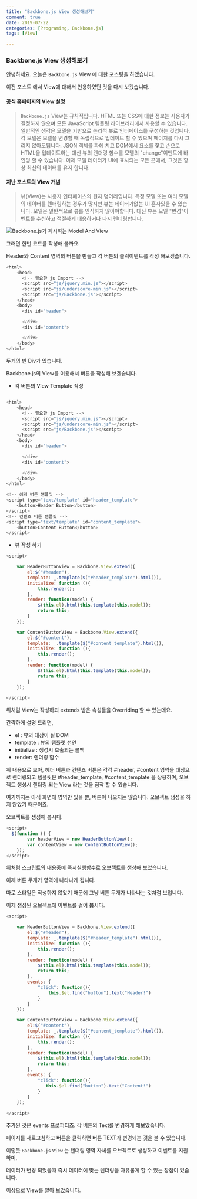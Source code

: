 ```yaml
---
title: "Backbone.js View 생성해보기"
comment: true
date: 2019-07-22
categories: [Programing, Backbone.js]
tags: [View]

---
```


### Backbone.js View 생성해보기

안녕하세요.
오늘은 `Backbone.js` View 에 대한 포스팅을 하겠습니다.

이전 포스트 에서 View에 대해서 인용하였던 것을 다시 보겠습니다.

#### 공식 홈페이지의 View 설명

>`Backbone.js` View는  규칙적입니다. 
HTML 또는 CSS에 대한 정보는 사용자가 결정하지 않으며 모든 JavaScript 템플릿 라이브러리에서 사용할 수 있습니다. 
일반적인 생각은 모델을 기반으로 논리적 뷰로 인터페이스를 구성하는 것입니다.
각 모델은 모델을 변경할 때 독립적으로 업데이트 할 수 있으며 페이지를 다시 그리지 않아도됩니다. 
JSON 객체를 파헤 치고 DOM에서 요소를 찾고 손으로 HTML을 업데이트하는 대신 뷰의 렌더링 함수를 모델의 "change"이벤트에 바인딩 할 수 있습니다. 이제 모델 데이터가 UI에 표시되는 모든 곳에서, 그것은 항상 최신의 데이터를 유지 합니다.

#### 지난 포스트의 View 개념
>뷰(View)는 사용자 인터페이스의 원자 덩어리입니다. 특정 모델 또는 여러 모델의 데이터를 렌더링하는 경우가 많지만 뷰는 데이터가없는 UI 혼자있을 수 있습니다. 모델은 일반적으로 뷰를 인식하지 않아야합니다. 대신 뷰는 모델 "변경"이벤트를 수신하고 적절하게 대응하거나 다시 렌더링합니다.

![Backbone.js가 제시하는 Model And View ](/images/post/backbone_start/model.png)

그러면 한번 코드를 작성해 볼까요.

Header와 Content 영역의 버튼을 만들고 각 버튼의 클릭이벤트를 작성 해보겠습니다.


``` javascript
<html>
	<head>
      <!-- 필요한 js Import -->
      <script src="js/jquery.min.js"></script>
      <script src="js/underscore-min.js"></script>
      <script src="js/Backbone.js"></script>
	</head>
 	<body>
      <div id="header">

      </div>
      <div id="content">

      </div>
    </body>
</html>
```


두개의 빈 Div가 있습니다.

Backbone.js의 View를 이용해서 버튼을 작성해 보겠습니다.

- 각 버튼의 View Template 작성


``` javascript

<html>
	<head>
      <!-- 필요한 js Import -->
      <script src="js/jquery.min.js"></script>
      <script src="js/underscore-min.js"></script>
      <script src="js/Backbone.js"></script>
	</head>
 	<body>
      <div id="header">

      </div>
      <div id="content">

      </div>
    </body>
</html>

<!-- 헤더 버튼 템플릿 -->
<script type="text/template" id="header_template">
    <button>Header Button</button>
</script>
<!-- 컨텐츠 버튼 템플릿 -->
<script type="text/template" id="content_template">
    <button>Content Button</button>
</script>
```


- 뷰 작성 하기


``` javascript
<script>

    var HeaderButtonView = Backbone.View.extend({
        el:$("#header"),
        template: _.template($("#header_template").html()),
        initialize: function (){
            this.render();
        },
        render: function(model) {
            $(this.el).html(this.template(this.model));
            return this;
        }
    });

    var ContentButtonView = Backbone.View.extend({
        el:$("#content"),
        template: _.template($("#content_template").html()),
        initialize: function (){
            this.render();
        },
        render: function(model) {
            $(this.el).html(this.template(this.model));
            return this;
        }
    });
    
</script>
```

위처럼 View는 작성하되 extends 받은 속성들을 Overriding 할 수 있는데요.

간략하게 설명 드리면,
- el : 뷰의 대상이 될 DOM
- template : 뷰의 템플릿 선언 
- initialize : 생성시 호출되는 콜백
- render: 렌더링 함수

위 내용으로 보아, 헤더 버튼과 컨텐츠 버튼은 각각 #header, #content 영역을 대상으로 렌더링되고 템플릿은 #header_template, #content_template 을 상용하며, 오브젝트 생성시 렌더링 되는 View 라는 것을 짐작 할 수 있습니다. 

여기까지는 아직 화면에 영역만 있을 뿐, 버튼이 나오지는 않습니다. 오브젝트 생성을 하지 않았기 때문이죠.

오브젝트를 생성해 봅시다.

``` javascript
<script>
  $(function () {
        var headerView = new HeaderButtonView();
        var contentView = new ContentButtonView();
    });
</script>
```

위처럼 스크립트의 내용중에 즉시실행함수로 오브젝트를 생성해 보았습니다.

이제 버튼 두개가 영역에 나타나게 됩니다.

따로 스타일은 작성하지 않았기 때문에 그냥 버튼 두개가 나타나는 것처럼 보입니다.

이제 생성된 오브젝트에 이벤트를 걸어 봅시다.


``` javascript
<script>

    var HeaderButtonView = Backbone.View.extend({
        el:$("#header"),
        template: _.template($("#header_template").html()),
        initialize: function (){
            this.render();
        },
        render: function(model) {
            $(this.el).html(this.template(this.model));
            return this;
        },
        events: {
            "click": function(){
                this.$el.find("button").text("Header!")
            }
        }
    });

    var ContentButtonView = Backbone.View.extend({
        el:$("#content"),
        template: _.template($("#content_template").html()),
        initialize: function (){
            this.render();
        },
        render: function(model) {
            $(this.el).html(this.template(this.model));
            return this;
        },
        events: {
            "click": function(){
               this.$el.find("button").text("Content!")
            }
        }
    });
    
</script>
```


추가된 것은 events 프로퍼티죠. 각 버튼의 Text를 변경하게 해보았습니다.

페이지를 새로고침하고 버튼을 클릭하면 버튼 TEXT가 변경되는 것을 볼 수 있습니다.

이렇듯 `Backbone.js` `View` 는 렌더링 영역 자체를 오브젝트로 생성하고 이벤트를 지원하며,

데이터가 변경 되었을때 즉시 데이터에 맞는 렌더링을 자유롭게 할 수 있는 장점이 있습니다.

이상으로 View를 알아 보았습니다.